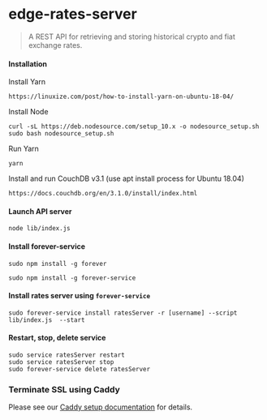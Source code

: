 # edge-rates-server

> A REST API for retrieving and storing historical crypto and fiat exchange rates.

#### Installation

Install Yarn

    https://linuxize.com/post/how-to-install-yarn-on-ubuntu-18-04/

Install Node

    curl -sL https://deb.nodesource.com/setup_10.x -o nodesource_setup.sh
    sudo bash nodesource_setup.sh

Run Yarn

    yarn

Install and run CouchDB v3.1 (use apt install process for Ubuntu 18.04)

    https://docs.couchdb.org/en/3.1.0/install/index.html

#### Launch API server

    node lib/index.js

#### Install forever-service

    sudo npm install -g forever

    sudo npm install -g forever-service

#### Install rates server using `forever-service`

    sudo forever-service install ratesServer -r [username] --script lib/index.js  --start

#### Restart, stop, delete service

    sudo service ratesServer restart
    sudo service ratesServer stop
    sudo forever-service delete ratesServer

### Terminate SSL using Caddy

Please see our [Caddy setup documentation](./docs/caddySetup.md) for details.
